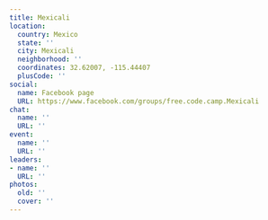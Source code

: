 ```yaml
---
title: Mexicali
location:
  country: Mexico
  state: ''
  city: Mexicali
  neighborhood: ''
  coordinates: 32.62007, -115.44407
  plusCode: ''
social:
  name: Facebook page
  URL: https://www.facebook.com/groups/free.code.camp.Mexicali
chat:
  name: ''
  URL: ''
event:
  name: ''
  URL: ''
leaders:
- name: ''
  URL: ''
photos:
  old: ''
  cover: ''
---
```


